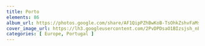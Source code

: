 ```yaml
---
title: Porto
elements: 86
album_url: https://photos.google.com/share/AF1QipPZhBwKoB-TsOhkZshvFaMsvtuWrQO8zOajqjKkBLddFg5_A1sgcJg2VdMGni1fMA?key=SGxHenE1UGhBbUxZSTNnT1MzZE91bzZyM2V2aUFB
cover_image_url: https://lh3.googleusercontent.com/2PvDPDsaO1BIzsjsh_nE1tRSEr9a30olBlcOFklqWnubS3qH-zFOyg55Nl-ctkXTRe2fVnPoss6e_6R_RFBI82fjIgz_K1BIsvfMX12rZegYFO83FDB6VSymSBgqh8l3oO-TWthne_4nce6aTfqpyQ0f282PUdLge0BatmjFba3Em65SVUsbWmDfWIvlu6-x9Xm0SlVFy7Li0KWTqIn99ndTAds5ISCCtaYDRA_JrX8LJMD5SeIR-5qW-pPpjC7xPhI5dEf1Net9bcxwqZ8CeQKgtV5uJ2rg6_c0sK6xRhHB6q-yxv2ibEShsHMokP0TfmCj5s64LBG9rkhj9sG74EkPQan1yUptmPXpKphBoqYEAp-sgLj7iHql1Yb3AaPeBKJ7Y14Hx778tfdwQO7su01DbF8HleNVuMxBwALN4ni6WrTmrUqUx04pG-p3tEJJF6346NcvRSTg1ea90eop38NajOreOYdyo82LdVCiKM9h6dC-74IW2-3O7nY_z1zi_wUcZVVxADNFCSI8GIiOU42s5MbhfblRB2x7KAZfLTXRJgfWBRNTsxkHapVwOCLE2VHnWQ7j-UhpPx4n-T1I20b6AMqFTjq76y1achNQz-J8ZITpVcllkfyg7eOnSr30H9L-qUUo5vg9vvHI1gTEiTHdYNGolqGsp0loPqFyWxG7SABBJM9V1Mz5uOHvgyE5912inpA7Y0Ne3wusPEUt1sKRvh3Mvgm3F5zpIMD1Mh4WEaiHveDuqOzaVWQiMasCM15qETH3pOxydehFsX3082RlD-hpJUGkTGoeOkjoGk_ioZfKfnRf0DC9QLBWGjmEllnYv68Fw76RTYJIEVJQbYiKBrhozFY-rQZXGQHsm_2tbU5y7g7oXScnsye0CDUA9WFDofTbUelCT_qkzuNvanZt6QRXRCD4FUhuF-clJmS_p_IglJ1WJp54M8F05iF09AxnJFCG5InU4h2E1XLyNW7hMr2AptMGnndoNS2hZkKQ3qQBusjT_kgt5meubFqN7A71RKMxctC-qAnoBt4xdC0mGcmtBw=s239-p-k-no?authuser=0
categories: [ Europe, Portugal ]
---
```


